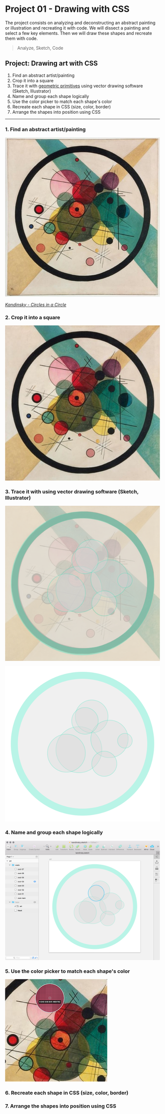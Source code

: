 # Project 01 - Drawing with CSS

The project consists on analyzing and deconstructing an abstract painting or illustration and recreating it with code. We will dissect a painting and select a few key elements. Then we will draw these shapes and recreate them with code.

> Analyze, Sketch, Code



## Project: Drawing art with CSS

1. Find an abstract artist/painting
2. Crop it into a square
3. Trace it with [geometric primitives](https://en.wikipedia.org/wiki/Geometric_primitive) using vector drawing software (Sketch, Illustrator)
4. Name and group each shape logically
5. Use the color picker to match each shape's color
6. Recreate each shape in CSS (size, color, border)
7. Arrange the shapes into position using CSS




- - -


### 1. Find an abstract artist/painting

![Kandinsky](img/01-art.jpg "Circles in a Circle")

_[Kandinsky - Circles in a Circle](http://www.philamuseum.org/collections/permanent/51019.html)_


### 2. Crop it into a square

![Kandinsky Crop](img/02-crop.png "Circles in a Circle cropped")


### 3. Trace it with using vector drawing software (Sketch, Illustrator)

![Kandinsky Trace](img/03-trace.png "Circles in a Circle traced")

![Kandinsky Vector](img/03b-vector.png "Circles in a Circle vector")


### 4. Name and group each shape logically

![Vector Groups](img/04-groups.png "Circles in a Circle vector")


### 5. Use the color picker to match each shape's color

![Color](img/05-color.png "Circles in a Circle vector")


### 6. Recreate each shape in CSS (size, color, border)



### 7. Arrange the shapes into position using CSS






